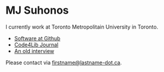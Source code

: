 # MJ Suhonos

I currently work at Toronto Metropolitain University in Toronto.

- [Software at Github](https://github.com/mjsuhonos)
- [Code4Lib Journal](https://journal.code4lib.org/?s=suhonos)
- [An old interview](https://blog.front-matter.io/posts/lemon8-xml-interview-with-mj-suhonos/)

Please contact via firstname@lastname-dot.ca.
